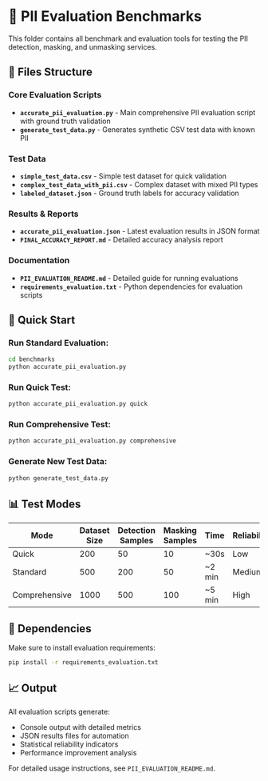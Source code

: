 # 🧪 PII Evaluation Benchmarks

This folder contains all benchmark and evaluation tools for testing the PII detection, masking, and unmasking services.

## 📁 Files Structure

### Core Evaluation Scripts
- **`accurate_pii_evaluation.py`** - Main comprehensive PII evaluation script with ground truth validation
- **`generate_test_data.py`** - Generates synthetic CSV test data with known PII

### Test Data
- **`simple_test_data.csv`** - Simple test dataset for quick validation
- **`complex_test_data_with_pii.csv`** - Complex dataset with mixed PII types
- **`labeled_dataset.json`** - Ground truth labels for accuracy validation

### Results & Reports
- **`accurate_pii_evaluation.json`** - Latest evaluation results in JSON format
- **`FINAL_ACCURACY_REPORT.md`** - Detailed accuracy analysis report

### Documentation
- **`PII_EVALUATION_README.md`** - Detailed guide for running evaluations
- **`requirements_evaluation.txt`** - Python dependencies for evaluation scripts

## 🚀 Quick Start

### Run Standard Evaluation:
```bash
cd benchmarks
python accurate_pii_evaluation.py
```

### Run Quick Test:
```bash
python accurate_pii_evaluation.py quick
```

### Run Comprehensive Test:
```bash
python accurate_pii_evaluation.py comprehensive
```

### Generate New Test Data:
```bash
python generate_test_data.py
```

## 📊 Test Modes

| Mode | Dataset Size | Detection Samples | Masking Samples | Time | Reliability |
|------|-------------|------------------|----------------|------|-------------|
| Quick | 200 | 50 | 10 | ~30s | Low |
| Standard | 500 | 200 | 50 | ~2 min | Medium |
| Comprehensive | 1000 | 500 | 100 | ~5 min | High |

## 🔗 Dependencies

Make sure to install evaluation requirements:
```bash
pip install -r requirements_evaluation.txt
```

## 📈 Output

All evaluation scripts generate:
- Console output with detailed metrics
- JSON results files for automation
- Statistical reliability indicators
- Performance improvement analysis

For detailed usage instructions, see `PII_EVALUATION_README.md`.
